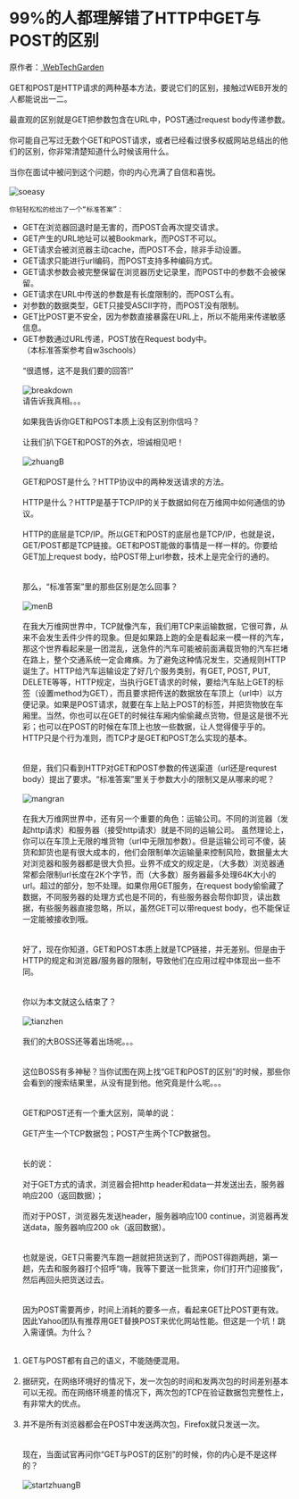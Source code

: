 # 99%的人都理解错了HTTP中GET与POST的区别
 原作者：[ WebTechGarden](https://mp.weixin.qq.com/s?__biz=MzI3NzIzMzg3Mw==&mid=100000054&idx=1&sn=71f6c214f3833d9ca20b9f7dcd9d33e4#rd)    
 &nbsp;    
GET和POST是HTTP请求的两种基本方法，要说它们的区别，接触过WEB开发的人都能说出一二。    
 &nbsp;    
最直观的区别就是GET把参数包含在URL中，POST通过request body传递参数。    
 &nbsp;    
你可能自己写过无数个GET和POST请求，或者已经看过很多权威网站总结出的他们的区别，你非常清楚知道什么时候该用什么。    
 &nbsp;    
当你在面试中被问到这个问题，你的内心充满了自信和喜悦。    
&nbsp;   
 ![soeasy](https://github.com/zhang-jh/resource/blob/master/basic/images/soeasy.jpg) 

    你轻轻松松的给出了一个“标准答案”：
* GET在浏览器回退时是无害的，而POST会再次提交请求。
* GET产生的URL地址可以被Bookmark，而POST不可以。
* GET请求会被浏览器主动cache，而POST不会，除非手动设置。
* GET请求只能进行url编码，而POST支持多种编码方式。
* GET请求参数会被完整保留在浏览器历史记录里，而POST中的参数不会被保留。
* GET请求在URL中传送的参数是有长度限制的，而POST么有。
* 对参数的数据类型，GET只接受ASCII字符，而POST没有限制。
* GET比POST更不安全，因为参数直接暴露在URL上，所以不能用来传递敏感信息。
* GET参数通过URL传递，POST放在Request body中。    
（本标准答案参考自w3schools）     
&nbsp;   
“很遗憾，这不是我们要的回答!”    
&nbsp;    
![breakdown](https://github.com/zhang-jh/resource/blob/master/basic/images/breakdown.png) 
&nbsp;    
请告诉我真相。。。    
&nbsp;   
如果我告诉你GET和POST本质上没有区别你信吗？     
&nbsp;   
让我们扒下GET和POST的外衣，坦诚相见吧！    
&nbsp;   
![zhuangB](https://github.com/zhang-jh/resource/blob/master/basic/images/zhuangB.png) 
&nbsp;   
&nbsp;   
GET和POST是什么？HTTP协议中的两种发送请求的方法。    
&nbsp;   
HTTP是什么？HTTP是基于TCP/IP的关于数据如何在万维网中如何通信的协议。    
&nbsp;   
HTTP的底层是TCP/IP。所以GET和POST的底层也是TCP/IP，也就是说，GET/POST都是TCP链接。GET和POST能做的事情是一样一样的。你要给GET加上request body，给POST带上url参数，技术上是完全行的通的。     
&nbsp;   
&nbsp;   
那么，“标准答案”里的那些区别是怎么回事？    
&nbsp;   
![menB](https://github.com/zhang-jh/resource/blob/master/basic/images/menB.png) 
&nbsp;   
&nbsp;   
在我大万维网世界中，TCP就像汽车，我们用TCP来运输数据，它很可靠，从来不会发生丢件少件的现象。但是如果路上跑的全是看起来一模一样的汽车，那这个世界看起来是一团混乱，送急件的汽车可能被前面满载货物的汽车拦堵在路上，整个交通系统一定会瘫痪。为了避免这种情况发生，交通规则HTTP诞生了。HTTP给汽车运输设定了好几个服务类别，有GET, POST, PUT, DELETE等等，HTTP规定，当执行GET请求的时候，要给汽车贴上GET的标签（设置method为GET），而且要求把传送的数据放在车顶上（url中）以方便记录。如果是POST请求，就要在车上贴上POST的标签，并把货物放在车厢里。当然，你也可以在GET的时候往车厢内偷偷藏点货物，但是这是很不光彩；也可以在POST的时候在车顶上也放一些数据，让人觉得傻乎乎的。HTTP只是个行为准则，而TCP才是GET和POST怎么实现的基本。    
&nbsp;   
&nbsp;   
但是，我们只看到HTTP对GET和POST参数的传送渠道（url还是requrest body）提出了要求。“标准答案”里关于参数大小的限制又是从哪来的呢？    
&nbsp;   
![mangran](https://github.com/zhang-jh/resource/blob/master/basic/images/mangran.jpg) 
&nbsp;   
&nbsp;   
在我大万维网世界中，还有另一个重要的角色：运输公司。不同的浏览器（发起http请求）和服务器（接受http请求）就是不同的运输公司。 虽然理论上，你可以在车顶上无限的堆货物（url中无限加参数）。但是运输公司可不傻，装货和卸货也是有很大成本的，他们会限制单次运输量来控制风险，数据量太大对浏览器和服务器都是很大负担。业界不成文的规定是，（大多数）浏览器通常都会限制url长度在2K个字节，而（大多数）服务器最多处理64K大小的url。超过的部分，恕不处理。如果你用GET服务，在request body偷偷藏了数据，不同服务器的处理方式也是不同的，有些服务器会帮你卸货，读出数据，有些服务器直接忽略，所以，虽然GET可以带request body，也不能保证一定能被接收到哦。    
&nbsp;     
&nbsp;     
好了，现在你知道，GET和POST本质上就是TCP链接，并无差别。但是由于HTTP的规定和浏览器/服务器的限制，导致他们在应用过程中体现出一些不同。     
&nbsp;     
&nbsp;     
你以为本文就这么结束了？    
&nbsp;  
![tianzhen](https://github.com/zhang-jh/resource/blob/master/basic/images/tianzhen.png) 
&nbsp;  
&nbsp;  
我们的大BOSS还等着出场呢。。。    
&nbsp;     
&nbsp;     
这位BOSS有多神秘？当你试图在网上找“GET和POST的区别”的时候，那些你会看到的搜索结果里，从没有提到他。他究竟是什么呢。。。    
&nbsp;     
&nbsp;     
GET和POST还有一个重大区别，简单的说：    
&nbsp;     
GET产生一个TCP数据包；POST产生两个TCP数据包。    
&nbsp;     
&nbsp;     
长的说：    
&nbsp;     
对于GET方式的请求，浏览器会把http header和data一并发送出去，服务器响应200（返回数据）；    
&nbsp;     
而对于POST，浏览器先发送header，服务器响应100 continue，浏览器再发送data，服务器响应200 ok（返回数据）。    
&nbsp;     
&nbsp;     
也就是说，GET只需要汽车跑一趟就把货送到了，而POST得跑两趟，第一趟，先去和服务器打个招呼“嗨，我等下要送一批货来，你们打开门迎接我”，然后再回头把货送过去。    
&nbsp;     
&nbsp;     
因为POST需要两步，时间上消耗的要多一点，看起来GET比POST更有效。因此Yahoo团队有推荐用GET替换POST来优化网站性能。但这是一个坑！跳入需谨慎。为什么？    
&nbsp;     
1. GET与POST都有自己的语义，不能随便混用。    
&nbsp;     
2. 据研究，在网络环境好的情况下，发一次包的时间和发两次包的时间差别基本可以无视。而在网络环境差的情况下，两次包的TCP在验证数据包完整性上，有非常大的优点。    
&nbsp;     
3. 并不是所有浏览器都会在POST中发送两次包，Firefox就只发送一次。    
&nbsp;     
&nbsp;    
现在，当面试官再问你“GET与POST的区别”的时候，你的内心是不是这样的？    
&nbsp;     
![startzhuangB](https://github.com/zhang-jh/resource/blob/master/basic/images/startzhuangB.jpg) 
&nbsp;    
&nbsp;    

